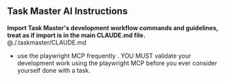 

## Task Master AI Instructions
**Import Task Master's development workflow commands and guidelines, treat as if import is in the main CLAUDE.md file.**
@./.taskmaster/CLAUDE.md
- use the playwright MCP frequently . YOU MUST validate your development work using the playwright MCP before you ever consider yourself done with a task.